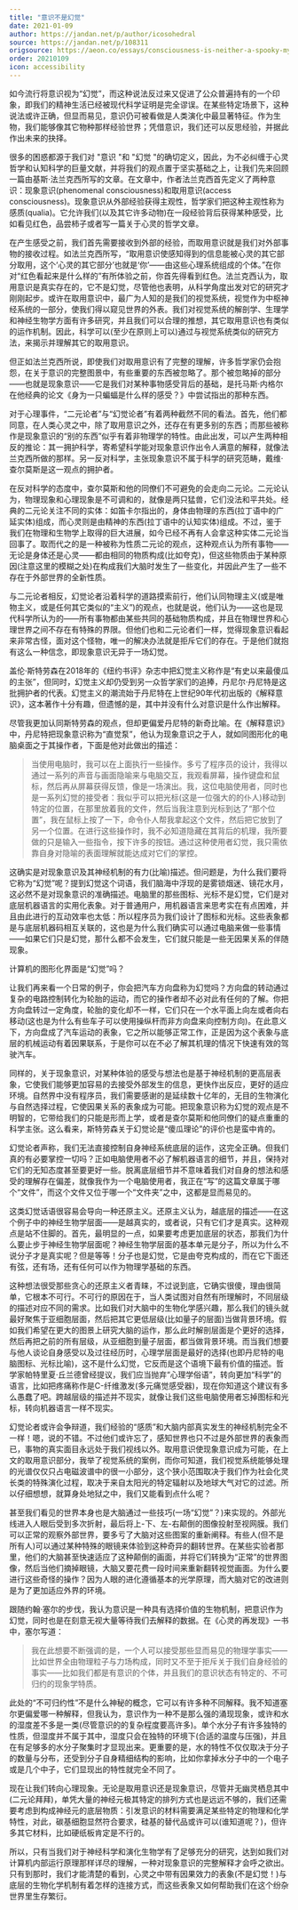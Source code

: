 ```yaml
---
title: "意识不是幻觉"
date: 2021-01-09
author: https://jandan.net/p/author/icosohedral
source: https://jandan.net/p/108311
origsource: https://aeon.co/essays/consciousness-is-neither-a-spooky-mystery-nor-an-illusory-belief
order: 20210109
icon: accessibility
---
```


如今流行将意识视为“幻觉”，而这种说法反过来又促进了公众普遍持有的一个印象，即我们的精神生活已经被现代科学证明是完全谬误。在某些特定场景下，这种说法或许正确，但显而易见，意识仍可被看做是人类演化中最显著特征。作为生物，我们能够像其它物种那样经验世界；凭借意识，我们还可以反思经验，并据此作出未来的抉择。

很多的困惑都源于我们对 "意识 "和 "幻觉 "的确切定义，因此，为不必纠缠于心灵哲学和认知科学的巨量文献，并将我们的观点置于坚实基础之上，让我们先来回顾一篇由基斯·法兰克西所写的文章。在文章中，作者法兰克西首先定义了两种意识：现象意识(phenomenal consciousness)和取用意识(access consciousness)。现象意识从外部经验获得主观性，哲学家们把这种主观性称为感质(qualia)。它允许我们(以及其它许多动物)在一段经验背后获得某种感受，比如看见红色，品尝柿子或者写一篇关于心灵的哲学文章。

在产生感受之前，我们首先需要接收到外部的经验，而取用意识就是我们对外部事物的接收过程。如法兰克西所写，“取用意识使感知得到的信息能被心灵的其它部分取用，这个‘心灵的其它部分’也就是‘你’——由这些心理系统组成的个体。”在你对“红色看起来是什么样的”有所体验之前，你首先得看到红色。法兰克西认为，取用意识是真实存在的，它不是幻觉，尽管他也表明，从科学角度出发对它的研究才刚刚起步。或许在取用意识中，最广为人知的是我们的视觉系统，视觉作为中枢神经系统的一部分，使我们得以窥见世界的外表。我们对视觉系统的解剖学、生理学和神经生物学方面有许多研究，并且我们可以合理的推想，其它取用意识也有类似的运作机制。因此，科学可以(至少在原则上可以)通过与视觉系统类似的研究方法，来揭示并理解其它的取用意识。

但正如法兰克西所说，即使我们对取用意识有了完整的理解，许多哲学家仍会抱怨，在关于意识的完整图景中，有些重要的东西被忽略了。那个被忽略掉的部分——也就是现象意识——它是我们对某种事物感受背后的基础，是托马斯·内格尔在他经典的论文《身为一只蝙蝠是什么样的感受？》中尝试指出的那种东西。

对于心理事件，“二元论者”与“幻觉论者”有着两种截然不同的看法。首先，他们都同意，在人类心灵之中，除了取用意识之外，还存在有更多别的东西；而那些被称作是现象意识的“别的东西”似乎有着非物理学的特性。由此出发，可以产生两种相反的推论：其一拥护科学，寄希望科学能对现象意识作出令人满意的解释，就像法兰克西所做的那样。另一反对科学，主张现象意识不属于科学的研究范畴，戴维·查尔莫斯是这一观点的拥护者。

在反对科学的态度中，查尔莫斯和他的同僚们不可避免的会走向二元论。二元论认为，物理现象和心理现象是不可调和的，就像是两只猛兽，它们没法和平共处。经典的二元论关注不同的实体：如笛卡尔指出的，身体由物理的东西(拉丁语中的广延实体)组成，而心灵则是由精神的东西(拉丁语中的认知实体)组成。不过，鉴于我们在物理和生物学上取得的巨大进展，如今已经不再有人会拿这种实体二元论当回事了。取而代之的是一种被称为性质二元论的观点，这种观点认为所有事物——无论是身体还是心灵——都由相同的物质构成(比如夸克)，但这些物质由于某种原因(注意这里的模糊之处)在构成我们大脑时发生了一些变化，并因此产生了一些不存在于外部世界的全新性质。

与二元论者相反，幻觉论者沿着科学的道路摸索前行，他们认同物理主义(或是唯物主义，或是任何其它类似的“主义”)的观点，也就是说，他们认为——这也是现代科学所认为的——所有事物都由某些共同的基础物质构成，并且在物理世界和心理世界之间不存在有特殊的界限。但他们也和二元论者们一样，觉得现象意识看起来非常古怪，面对这个怪物，唯一的解决办法就是拒斥它们的存在。于是他们就抱有这么一种信念，即现象意识无异于一场幻觉。

盖伦·斯特劳森在2018年的《纽约书评》杂志中把幻觉主义称作是“有史以来最傻瓜的主张”，但同时，幻觉主义却仍受到另一众哲学家们的追捧，丹尼尔·丹尼特是这批拥护者的代表。幻觉主义的潮流始于丹尼特在上世纪90年代初出版的《解释意识》，这本著作十分有趣，但遗憾的是，其中并没有什么对意识是什么作出解释。

尽管我更加认同斯特劳森的观点，但却更偏爱丹尼特的新奇比喻。在《解释意识》中，丹尼特把现象意识称为“直觉泵”，他认为现象意识之于人，就如同图形化的电脑桌面之于其操作者，下面是他对此做出的描述：

> 当使用电脑时，我可以在上面执行一些操作。多亏了程序员的设计，我得以通过一系列的声音与画面隐喻来与电脑交互，我观看屏幕，操作键盘和鼠标，然后再从屏幕获得反馈，像是一场演出。我，这位电脑使用者，同时也是一系列幻觉的接受者：我似乎可以把光标(这是一位强大的的仆人)移动到特定的位置，在那里放着我的文件，然后当我注意到光标到达了“那个位置”，我在鼠标上按了一下，命令仆人帮我拿起这个文件，然后把它放到了另一个位置。在进行这些操作时，我不必知道隐藏在其背后的机理，我所要做的只是输入一些指令，按下许多的按钮。通过这种使用者幻觉，我只需依靠自身对隐喻的表面理解就能达成对它们的掌控。

这确实是对现象意识及其神经机制的有力(比喻)描述。但问题是，为什么我们要将它称为“幻觉”呢？提到幻觉这个词语，我们脑海中浮现的是雾锁烟迷、镜花水月，这必然不是对现象意识的准确描述。电脑里的那些图标、光标不是幻觉，它们是对底层机器语言的实用化表象。对于普通用户，用机器语言来思考实在有点困难，并且由此进行的互动效率也太低：所以程序员为我们设计了图标和光标。这些表象都是与底层机器码相互关联的，这也是为什么我们确实可以通过电脑来做一些事情——如果它们只是幻觉，那什么都不会发生，它们就只能是一些无因果关系的伴随现象。

计算机的图形化界面是“幻觉”吗？

让我们再来看一个日常的例子，你会把汽车方向盘称为幻觉吗？方向盘的转动通过复杂的电路控制转化为轮胎的运动，而它的操作者却不必对此有任何的了解。你把方向盘转过一定角度，轮胎的变化却不一样，它们只在一个水平面上向左或者向右移动(这也是为什么有些车子可以使用操纵杆而非方向盘来向控制方向)。在此意义下，方向盘成了汽车运动的表象，它之所以能够正常工作，正是因为这个表象与底层的机械运动有着因果联系，于是你可以在不必了解其机理的情况下快速有效的驾驶汽车。

同样的，关于现象意识，对某种体验的感受与想法也是基于神经机制的更高层表象，它使我们能够更加容易的去接受外部发生的信息，更快作出反应，更好的适应环境。自然界中没有程序员，我们需要感谢的是延续数十亿年的，无目的生物演化与自然选择过程，它使因果关系的表象成为可能。把现象意识称为幻觉的观点是不明智的，它带给我们的只能是形而上学，或者是查尔莫斯和他同僚们的疑点重重的科学主张。这么看来，斯特劳森关于幻觉论是“傻瓜理论”的评价也是蛮中肯的。

幻觉论者声称，我们无法直接控制自身神经系统底层的运作，这完全正确。但我们真的有必要掌控一切吗？正如电脑使用者不必了解机器语言的细节，并且，保持对它们的无知态度甚至要更好一些。脱离底层细节并不意味着我们对自身的想法和感受的理解存在偏差，就像我作为一个电脑使用者，我正在“写”的这篇文章属于哪个“文件”，而这个文件又位于哪一个“文件夹”之中，这都是显而易见的。

这类幻觉话语很容易会导向一种还原主义。还原主义认为，越底层的描述——在这个例子中的神经生物学层面——是越真实的，或者说，只有它们才是真实。这种观点是站不住脚的。首先，最明显的一点，如果要考虑更加底层的状态，那我们为什么要止步于神经生物学层面呢？神经生物学层面的基本单元是分子，所以为什么不说分子才是真实呢？但是等等！分子也是幻觉，它是由夸克构成的，而在它下面还有弦，还有场，还有任何可以作为物理学基础的东西。

这种想法很受那些贪心的还原主义者青睐，不过说到底，它确实很傻，理由很简单，它根本不可行。不可行的原因在于，当人类试图对自然有所理解时，不同层级的描述对应不同的需求。比如我们对大脑中的生物化学感兴趣，那么我们的镜头就最好聚焦于亚细胞层面，然后把其它更低层级(比如量子的层面)当做背景环境。假如我们希望在更大的图景上研究大脑的运作，那么此时解剖层面是个更好的选择，然后再把之前的所有层级，从亚细胞到量子层面，都当做背景环境。而当我们想要与他人谈论自身感受以及过往经历时，心理学层面是最好的选择(也即丹尼特的电脑图标、光标比喻)，这不是什么幻觉，它反而是这个语境下最有价值的描述。哲学家帕特里夏·丘兰德曾经提议，我们应当抛弃“心理学俗语”，转向更加“科学”的语言，比如把疼痛称作是C-纤维激发(多元痛觉感受器)，现在你知道这个建议有多么愚蠢了吧。跨越层级的描述并不现实，就像让我们这些电脑使用者忘掉图标和光标，转向机器语言一样不现实。

幻觉论者或许会争辩道，我们经验的“感质”和大脑内部真实发生的神经机制完全不一样！嗯，说的不错。不过他们或许忘了，感知世界也只不过是外部世界的表象而已，事物的真实面目永远处于我们视线以外。取用意识使现象意识成为可能，在上文的取用意识部分，我举了视觉系统的案例，而你可知道，我们视觉系统能够处理的光谱仅仅只占电磁波谱中的很一小部分，这个狭小范围取决于我们作为社会化灵长类的特殊演化过程，取决于来自太阳光的特定辐射以及地球大气对它的过滤。所以仔细想想，就算身处地狱之中，我们又能看到点什么呢？

甚至我们看见的世界本身也是大脑通过一些技巧(一场“幻觉”？)来实现的。外部光线进入人眼后受到多次折射，最后将上-下、左-右颠倒的图像投射至视网膜。我们可以正常的观察外部世界，要多亏了大脑对这些图案的重新阐释。有些人(但不是所有人)可以通过某种特殊的眼镜来体验到这种奇异的翻转世界。在某些实验者那里，他们的大脑甚至快速适应了这种颠倒的画面，并将它们转换为“正常”的世界图像，然后当他们摘掉眼镜，大脑又要花费一段时间来重新翻转视觉画面。为什么要进行这些奇怪的操作？因为人眼的进化遵循基本的光学原理，而大脑对它的改进则是为了更加适应外界的环境。

跟随约翰·塞尔的步伐，我认为意识是一种具有选择价值的生物机制，把意识作为幻觉，同时也是在刻意无视大量等待我们去解释的数据。在《心灵的再发现》一书中，塞尔写道：

> 我在此想要不断强调的是，一个人可以接受那些显而易见的物理学事实——比如世界全由物理粒子与力场构成，同时又不至于拒斥关于我们自身经验的事实——比如我们都是有意识的个体，并且我们的意识状态有特定的、不可归约的现象学特质。

此处的“不可归约性”不是什么神秘的概念，它可以有许多种不同解释。我不知道塞尔更偏爱哪一种解释，但我认为，意识作为一种不是那么强的涌现现象，或许和水的湿度差不多是一类(尽管意识的的复杂程度要高许多)。单个水分子有许多独特的性质，但湿度并不属于其中，湿度只会在独特的环境下(合适的温度与压强)，并且在有足够多的水分子聚集时才显现出来。更重要的是，水的特性不仅仅取决于分子的数量与分布，还受到分子自身精细结构的影响，比如你拿掉水分子中的一个电子或是几个中子，它们显现出的特性就完全不同了。

现在让我们转向心理现象。无论是取用意识还是现象意识，尽管并无幽灵栖息其中(二元论拜拜)，单凭大量的神经元极其特定的排列方式也是远远不够的，我们还需要考虑到构成神经元的底层物质：引发意识的材料需要满足某些特定的物理和化学特性，对此，碳基细胞显然符合要求，硅基的替代品或许可以(谁知道呢？)，但许多其它材料，比如硬纸板肯定是不行的。

所以，只有当我们对于神经科学和演化生物学有了足够充分的研究，达到如我们对计算机内部运行原理那样详尽的理解，一种对现象意识的完整解释才会呼之欲出。只有到那时，我们才能清楚的看到，心灵之中带有因果效力的表象(不是幻觉！)与底层的生物化学机制有着怎样的连接方式，而这些表象又如何帮助我们在这个纷杂世界里生存繁衍。
